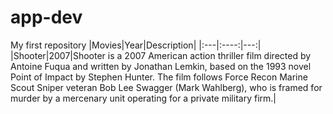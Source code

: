 # app-dev
My first repository
|Movies|Year|Description|
|:---|:----:|---:|
|Shooter|2007|Shooter is a 2007 American action thriller film directed by Antoine Fuqua and written by Jonathan Lemkin, based on the 1993 novel Point of Impact by Stephen Hunter. The film follows Force Recon Marine Scout Sniper veteran Bob Lee Swagger (Mark Wahlberg), who is framed for murder by a mercenary unit operating for a private military firm.|
